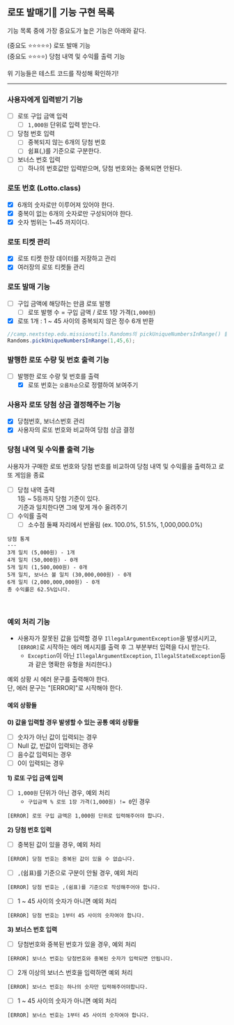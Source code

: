 ## 로또 발매기💸 기능 구현 목록

기능 목록 중에 가장 중요도가 높은 기능은 아래와 같다.

(중요도 ⭐⭐⭐⭐⭐) 로또 발매 기능   
(중요도 ⭐⭐⭐⭐) 당첨 내역 및 수익률 출력 기능

위 기능들은 테스트 코드를 작성해 확인하기!

------------------------------

### 사용자에게 입력받기 기능

- [ ] 로또 구입 금액 입력
    - [ ] `1,000원` 단위로 입력 받는다.
- [ ] 당첨 번호 입력
    - [ ] 중복되지 않는 6개의 당첨 번호
    - [ ] 쉼표(,)를 기준으로 구분한다.
- [ ] 보너스 번호 입력
    - [ ] 하나의 번호값만 입력받으며, 당첨 번호와는 중복되면 안된다.

### 로또 번호 (Lotto.class)

- [x] 6개의 숫자로만 이루어져 있어야 한다.
- [x] 중복이 없는 6개의 숫자로만 구성되어야 한다.
- [x] 숫자 범위는 1~45 까지이다.

### 로또 티켓 관리

- [x] 로또 티켓 한장 데이터를 저장하고 관리
- [x] 여러장의 로또 티켓들 관리

### 로또 발매 기능

- [ ] 구입 금액에 해당하는 만큼 로또 발행
    - [ ] 로또 발행 수 = 구입 금액 / 로또 1장 가격(`1,000원`)
- [x] 로또 1개 : 1 ~ 45 사이의 중복되지 않은 정수 6개 반환

```java
//camp.nextstep.edu.missionutils.Randoms의 pickUniqueNumbersInRange() 활용
Randoms.pickUniqueNumbersInRange(1,45,6);
```

### 발행한 로또 수량 및 번호 출력 기능

- [ ] 발행한 로또 수량 및 번호를 출력
    - [x] 로또 번호는 `오름차순`으로 정렬하여 보여주기

### 사용자 로또 당첨 상금 결정해주는 기능

- [x] 당첨번호, 보너스번호 관리
- [x] 사용자의 로또 번호와 비교하여 당첨 상금 결정

### 당첨 내역 및 수익률 출력 기능

사용자가 구매한 로또 번호와 당첨 번호를 비교하여 당첨 내역 및 수익률을 출력하고 로또 게임을 종료

- [ ] 당첨 내역 출력  
  1등 ~ 5등까지 당첨 기준이 있다.  
  기준과 일치한다면 그에 맞게 개수 올려주기
- [ ] 수익률 출력
    - [ ] 소수점 둘째 자리에서 반올림 (ex. 100.0%, 51.5%, 1,000,000.0%)

```
당첨 통계
---
3개 일치 (5,000원) - 1개
4개 일치 (50,000원) - 0개
5개 일치 (1,500,000원) - 0개
5개 일치, 보너스 볼 일치 (30,000,000원) - 0개
6개 일치 (2,000,000,000원) - 0개
총 수익률은 62.5%입니다.
```

<br>

### 예외 처리 기능

- 사용자가 잘못된 값을 입력할 경우 `IllegalArgumentException`을 발생시키고, `[ERROR]`로 시작하는 에러 메시지를 출력 후 그 부분부터 입력을 다시 받는다.
    - `Exception`이 아닌 `IllegalArgumentException`, `IllegalStateException`등과 같은 명확한 유형을 처리한다.)

예외 상황 시 에러 문구를 출력해야 한다.  
단, 에러 문구는 "[ERROR]"로 시작해야 한다.

#### 예외 상황들

**0) 값을 입력할 경우 발생할 수 있는 공통 예외 상황들**

- [ ] 숫자가 아닌 값이 입력되는 경우
- [ ] Null 값, 빈값이 입력되는 경우
- [ ] 음수값 입력되는 경우
- [ ] 0이 입력되는 경우

**1) 로또 구입 금액 입력**

- [ ] `1,000원` 단위가 아닌 경우, 예외 처리
    - `구입금액 % 로또 1장 가격(1,000원) != 0`인 경우

```
[ERROR] 로또 구입 금액은 1,000원 단위로 입력해주어야 합니다.
```

**2) 당첨 번호 입력**

- [ ] 중복된 값이 있을 경우, 예외 처리

```
[ERROR] 당첨 번호는 중복된 값이 있을 수 없습니다.
```

- [ ] `,`(쉼표)를 기준으로 구분이 안될 경우, 예외 처리

```
[ERROR] 당첨 번호는 ,(쉼표)를 기준으로 작성해주어야 합니다.
```

- [ ] 1 ~ 45 사이의 숫자가 아니면 예외 처리

```
[ERROR] 당첨 번호는 1부터 45 사이의 숫자여야 합니다.
```

**3) 보너스 번호 입력**

- [ ] 당첨번호와 중복된 번호가 있을 경우, 예외 처리

```
[ERROR] 보너스 번호는 당첨번호와 중복된 숫자가 입력되면 안됩니다.
```

- [ ] 2개 이상의 보너스 번호을 입력하면 예외 처리

```
[ERROR] 보너스 번호는 하나의 숫자만 입력해주어야합니다.
```

- [ ] 1 ~ 45 사이의 숫자가 아니면 예외 처리

```
[ERROR] 보너스 번호는 1부터 45 사이의 숫자여야 합니다.
```
